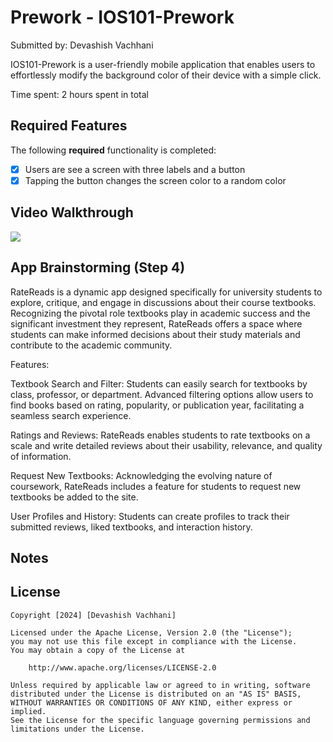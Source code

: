 # Prework - IOS101-Prework

Submitted by: Devashish Vachhani

IOS101-Prework is a user-friendly mobile application that enables users to effortlessly modify the background color of their device with a simple click. 

Time spent: 2 hours spent in total

## Required Features

The following **required** functionality is completed:

- [x] Users are see a screen with three labels and a button
- [x] Tapping the button changes the screen color to a random color
 
## Video Walkthrough

<a href="https://www.loom.com/share/2294cfeabe7d44b8816e3a381f93ba27">
  <img style="max-width:300px;" src="https://cdn.loom.com/sessions/thumbnails/2294cfeabe7d44b8816e3a381f93ba27-with-play.gif">
</a>

## App Brainstorming (Step 4)

RateReads is a dynamic app designed specifically for university students to explore, critique, and engage in discussions about their course textbooks. Recognizing the pivotal role textbooks play in academic success and the significant investment they represent, RateReads offers a space where students can make informed decisions about their study materials and contribute to the academic community.

Features:

Textbook Search and Filter: Students can easily search for textbooks by class, professor, or department. Advanced filtering options allow users to find books based on rating, popularity, or publication year, facilitating a seamless search experience.

Ratings and Reviews: RateReads enables students to rate textbooks on a scale and write detailed reviews about their usability, relevance, and quality of information. 

Request New Textbooks: Acknowledging the evolving nature of coursework, RateReads includes a feature for students to request new textbooks be added to the site.

User Profiles and History: Students can create profiles to track their submitted reviews, liked textbooks, and interaction history.

## Notes

## License

    Copyright [2024] [Devashish Vachhani]

    Licensed under the Apache License, Version 2.0 (the "License");
    you may not use this file except in compliance with the License.
    You may obtain a copy of the License at

        http://www.apache.org/licenses/LICENSE-2.0

    Unless required by applicable law or agreed to in writing, software
    distributed under the License is distributed on an "AS IS" BASIS,
    WITHOUT WARRANTIES OR CONDITIONS OF ANY KIND, either express or implied.
    See the License for the specific language governing permissions and
    limitations under the License.
